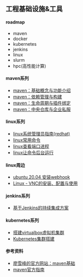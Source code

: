 ## 工程基础设施&工具

#### roadmap

- maven
- docker
- kubernetes
- jenkins
- linux
- slurm
- hpc(高性能计算)

#### maven系列

- [maven：基础概念与功能介绍](/docs/maven/)
- [maven：依赖管理与构建](/docs/maven/)
- [maven：生命周期与插件绑定](/docs/maven/)
- [maven：中央仓库与企业私服](/docs/maven/)

#### linux系列
- [linux系统管理员指南(redhat)](https://access.redhat.com/documentation/en-us/red_hat_enterprise_linux/7/html/system_administrators_guide/index)
- [linux常用命令](/docs/linux/linux常用命令.md)
- [linux查看端口进程](https://cloud.tencent.com/developer/article/1721588)
- [linux让命令后台运行](https://zhuanlan.zhihu.com/p/389045898)
#### linux周边 
- [ubuntu 20.04 安装webhook](/docs/linux/ubuntu20.04安装webhook.md)
- [Linux - VNC的安装、配置与使用](docs/linux/Linux-VNC的安装、配置与使用.md)


#### jenkins系列

- [基于Jenkins的持续集成方案](docs/jenkins/基于jenkins的持续集成方案.md)

#### kubernetes系列

- [搭建virtualbox虚拟机集群](docs/kubernetes/搭建virtualbox虚拟机集群.md)
- [Kubernetes集群搭建](docs/kubernetes/Kubernetes集群搭建.md)

#### 参考资料

- [廖雪峰的官方网站：maven基础](https://www.liaoxuefeng.com/wiki/1252599548343744/1309301146648610)
- [maven官方指南](https://maven.apache.org/guides/getting-started/maven-in-five-minutes.html)